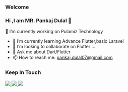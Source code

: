### Welcome
### Hi ,I am MR. Pankaj Dulal 👋
🔭 I’m currently working on Pulamiz Technology
- 🌱 I’m currently learning Advance Flutter,basic Laravel
- 👯 I’m looking to collaborate on Flutter ...
- 💬 Ask me about Dart/Flutter
- 📫 How to reach me: pankaj.dulal07@gmail.com

### Keep In Touch
<a href="https://www.facebook.com/pankaj.dulal.07/">
  <img src="https://img.icons8.com/color/48/000000/facebook.png"/>
</a>
<a href="https://github.com/iampankaj07">
  <img src="https://img.icons8.com/nolan/48/github.png"/>
</a>
<a href="https://www.linkedin.com/in/pankaj-dulal-050a24185/">
 <img src="https://img.icons8.com/fluent/48/000000/linkedin.png"/>
</a>
<!-- <a href="">
 <img src="https://img.icons8.com/fluent/48/000000/instagram-new.png"/>
</a> -->
<!-- ### Tools And Technologies
<a href="">
 <img src="https://img.icons8.com/offices/40/000000/php-logo.png"/>
</a>

</a> -->
### .......................................................................................................

[![Top Langs](https://github-readme-stats.vercel.app/api/top-langs/?username=iampankaj07&langs_count=10&layout=compact&theme=radical&card_width=445)]
[![](https://github-readme-stats.vercel.app/api?username=iampankaj07&count_private=true&show_icons=true&theme=radical&disable_animations=false)](https://github.com/anuraghazra/github-readme-stats)

